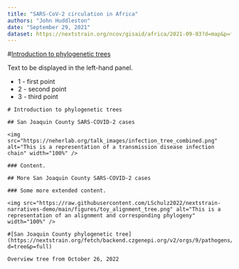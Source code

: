```yaml
---
title: "SARS-CoV-2 circulation in Africa"
authors: "John Huddleston"
date: "September 29, 2021"
dataset: https://nextstrain.org/ncov/gisaid/africa/2021-09-03?d=map&p=full
---
```


#[Introduction to phylogenetic trees](https://nextstrain.org/ncov/gisaid/africa/2021-09-03?d=map&p=full)

Text to be displayed in the left-hand panel.

- 1 - first point
- 2 - second point
- 3 - third point

```auspiceMainDisplayMarkdown
# Introduction to phylogenetic trees

## San Joaquin County SARS-COVID-2 cases

<img src="https://neherlab.org/talk_images/infection_tree_combined.png" alt="This is a representation of a transmission disease infection chain" width="100%" />

### Content.

## More San Joaquin County SARS-COVID-2 cases

### Some more extended content.

<img src="https://raw.githubusercontent.com/LSchulz2022/nextstrain-narratives-demo/main/figures/toy_alignment_tree.png" alt="This is a representation of an alignment and corresponding phylogeny" width="100%" />

#[San Joaquin County phylogenetic tree](https://nextstrain.org/fetch/backend.czgenepi.org/v2/orgs/9/pathogens/SC2/auspice/access/eyJ0cmVlX2lkIjogNzAzMzksICJ1c2VyX2lkIjogMjI4LCAiZXhwaXJ5IjogIjIwMjItMTAtMjdUMjA6MzY6MjQuNDY5NDk4KzAwOjAwIn0=.8511f2aa8cc757fb47b89e170cda8f9c635e464f0149d158f70cac6e8f402f080454cb7349e473f2b8574d087b13a2837cc232fa5f07073205a04fd44999aebc?d=tree&p=full)

Overview tree from October 26, 2022
```
